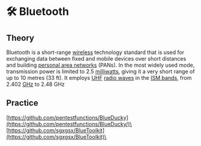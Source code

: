 # 🛠️ Bluetooth

## Theory

Bluetooth is a short-range [wireless](https://en.wikipedia.org/wiki/Wireless) technology standard that is used for exchanging data between fixed and mobile devices over short distances and building [personal area networks](https://en.wikipedia.org/wiki/Personal\_area\_network) (PANs). In the most widely used mode, transmission power is limited to 2.5 [milliwatts](https://en.wikipedia.org/wiki/Milliwatt), giving it a very short range of up to 10 metres (33 ft). It employs [UHF](https://en.wikipedia.org/wiki/Ultra\_high\_frequency) [radio waves](https://en.wikipedia.org/wiki/Radio\_wave) in the [ISM bands](https://en.wikipedia.org/wiki/ISM\_band), from 2.402 [GHz](https://en.wikipedia.org/wiki/GHz) to 2.48 GHz

## Practice

[https://github.com/pentestfunctions/BlueDucky](https://github.com/pentestfunctions/BlueDucky/)\
[https://github.com/sgxgsx/BlueToolkit](https://github.com/sgxgsx/BlueToolkit)\
